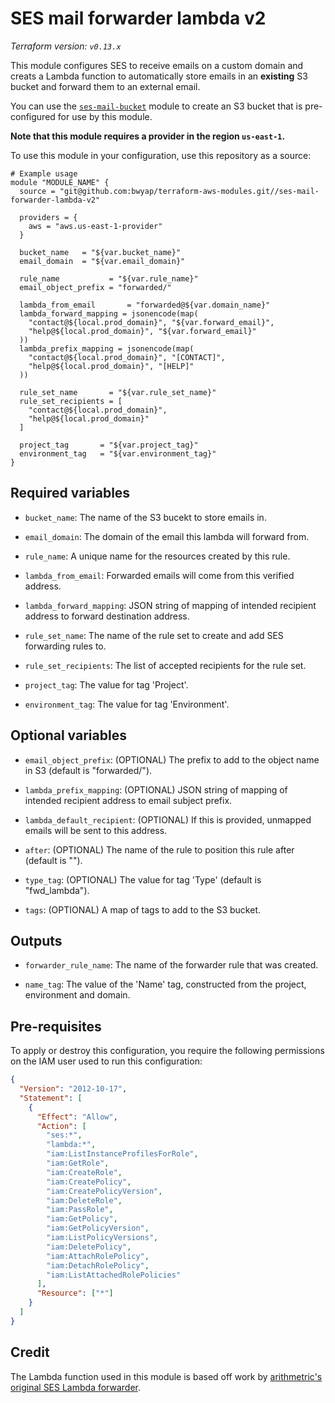 # SES mail forwarder lambda v2

_Terraform version: `v0.13.x`_

This module configures SES to receive emails on a custom domain and creats a Lambda function to automatically store emails in an **existing** S3 bucket and forward them to an external email.

You can use the [`ses-mail-bucket`](https://github.com/bwyap/terraform-aws-modules/tree/master/ses-mail-bucket) module to create an S3 bucket that is pre-configured for use by this module.

**Note that this module requires a provider in the region `us-east-1`.**

To use this module in your configuration, use this repository as a source:

```hcl
# Example usage
module "MODULE_NAME" {
  source = "git@github.com:bwyap/terraform-aws-modules.git//ses-mail-forwarder-lambda-v2"

  providers = {
    aws = "aws.us-east-1-provider"
  }

  bucket_name   = "${var.bucket_name}"
  email_domain  = "${var.email_domain}"

  rule_name           = "${var.rule_name}"
  email_object_prefix = "forwarded/"

  lambda_from_email       = "forwarded@${var.domain_name}"
  lambda_forward_mapping = jsonencode(map(
    "contact@${local.prod_domain}", "${var.forward_email}",
    "help@${local.prod_domain}", "${var.forward_email}"
  ))
  lambda_prefix_mapping = jsonencode(map(
    "contact@${local.prod_domain}", "[CONTACT]",
    "help@${local.prod_domain}", "[HELP]"
  ))

  rule_set_name       = "${var.rule_set_name}"
  rule_set_recipients = [
    "contact@${local.prod_domain}",
    "help@${local.prod_domain}"
  ]

  project_tag       = "${var.project_tag}"
  environment_tag   = "${var.environment_tag}"
}
```

## Required variables

- `bucket_name`: The name of the S3 bucekt to store emails in.

- `email_domain`: The domain of the email this lambda will forward from.

- `rule_name`: A unique name for the resources created by this rule.

- `lambda_from_email`: Forwarded emails will come from this verified address.

- `lambda_forward_mapping`: JSON string of mapping of intended recipient address to forward destination address.

- `rule_set_name`: The name of the rule set to create and add SES forwarding rules to.

- `rule_set_recipients`: The list of accepted recipients for the rule set.

- `project_tag`: The value for tag 'Project'.

- `environment_tag`: The value for tag 'Environment'.

## Optional variables

- `email_object_prefix`: (OPTIONAL) The prefix to add to the object name in S3 (default is "forwarded/").

- `lambda_prefix_mapping`: (OPTIONAL) JSON string of mapping of intended recipient address to email subject prefix.

- `lambda_default_recipient`: (OPTIONAL) If this is provided, unmapped emails will be sent to this address.

- `after`: (OPTIONAL) The name of the rule to position this rule after (default is "").

- `type_tag`: (OPTIONAL) The value for tag 'Type' (default is "fwd_lambda").

- `tags`: (OPTIONAL) A map of tags to add to the S3 bucket.

## Outputs

- `forwarder_rule_name`: The name of the forwarder rule that was created.

- `name_tag`: The value of the 'Name' tag, constructed from the project, environment and domain.

## Pre-requisites

To apply or destroy this configuration, you require the following permissions on the IAM user used to run this configuration:

```json
{
  "Version": "2012-10-17",
  "Statement": [
    {
      "Effect": "Allow",
      "Action": [
        "ses:*",
        "lambda:*",
        "iam:ListInstanceProfilesForRole",
        "iam:GetRole",
        "iam:CreateRole",
        "iam:CreatePolicy",
        "iam:CreatePolicyVersion",
        "iam:DeleteRole",
        "iam:PassRole",
        "iam:GetPolicy",
        "iam:GetPolicyVersion",
        "iam:ListPolicyVersions",
        "iam:DeletePolicy",
        "iam:AttachRolePolicy",
        "iam:DetachRolePolicy",
        "iam:ListAttachedRolePolicies"
      ],
      "Resource": ["*"]
    }
  ]
}
```

## Credit

The Lambda function used in this module is based off work by [arithmetric's original SES Lambda forwarder](https://github.com/arithmetric/aws-lambda-ses-forwarder).
